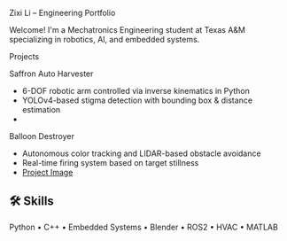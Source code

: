 Zixi Li – Engineering Portfolio

Welcome! I'm a Mechatronics Engineering student at Texas A&M specializing in robotics, AI, and embedded systems.

Projects

Saffron Auto Harvester
- 6-DOF robotic arm controlled via inverse kinematics in Python
- YOLOv4-based stigma detection with bounding box & distance estimation
- 

Balloon Destroyer
- Autonomous color tracking and LIDAR-based obstacle avoidance
- Real-time firing system based on target stillness
- [Project Image](https://drive.google.com/yourimage)



## 🛠️ Skills
Python • C++ • Embedded Systems • Blender • ROS2 • HVAC • MATLAB

